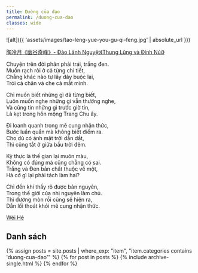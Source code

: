 ```yaml
---
title: Đường của đạo
permalink: /duong-cua-dao
classes: wide
---
```


![alt]({{ 'assets/images/tao-leng-yue-you-gu-qi-feng.jpg' | absolute_url }})
> <cite>
<a target="_blank" href="http://www.360doc.com/content/15/0914/22/15883912_499173466.shtml">
陶冷月《幽谷奇峰》- Đào Lãnh Nguyệt《Thung Lũng và Đỉnh Núi》
</a>
</cite>

Chuyện trên đời phân phải trái, trắng đen.\
Muốn rạch ròi ở cả từng chi tiết,\
Chẳng khác nào tự lấy dây buộc lại,\
Trói cả chân và che cả mắt mình.

Chỉ muốn biết những gì đã từng biết,\
Luôn muốn nghe những gì vẫn thường nghe,\
Và cũng tin những gì trước giờ tin,\
Là kẹt trong hồn mộng Trang Chu ấy.

Đi loanh quanh trong mê cung nhận thức,\
Bước luẩn quẩn mà không biết điểm ra.\
Cho dù có ánh mặt trời dẫn dắt,\
Thì cũng tắt ở giữa bầu trời đêm.

Kỳ thực là thế gian lại muôn màu,\
Không có đúng mà cũng chẳng có sai.\
Trắng và Đen bản chất thuộc về một,\
Hà cớ gì lại phải tách làm hai?

Chỉ đến khi thấy rõ được bản nguyên,\
Trong thế giới của nhị nguyên làm chủ.\
Thì đường mòn rồi cũng sẽ hiện ra,\
Dẫn lối thoát khỏi mê cung nhận thức.

> <cite>
<a target="_blank" href="https://wei-he.xyz">Wéi Hé</a>
</cite>

## Danh sách
{% assign posts = site.posts | where_exp: "item", "item.categories contains 'duong-cua-dao'" %}
{% for post in posts %}
  {% include archive-single.html %}
{% endfor %}